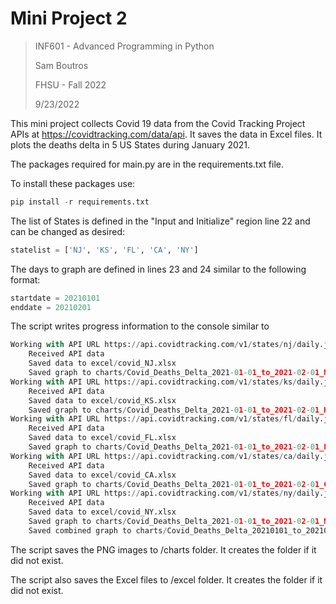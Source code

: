 # Mini Project 2
>INF601 - Advanced Programming in Python
> 
>Sam Boutros
> 
>FHSU - Fall 2022
>
>9/23/2022
> 
This mini project collects Covid 19 data from the Covid Tracking Project APIs at https://covidtracking.com/data/api. It saves the data in Excel files. It plots the deaths delta in 5 US States during January 2021. 

The packages required for main.py are in the requirements.txt file.

To install these packages use:
```python
pip install -r requirements.txt
```
The list of States is defined in the "Input and Initialize" region line 22 and can be changed as desired:
```python
statelist = ['NJ', 'KS', 'FL', 'CA', 'NY']
```
The days to graph are defined in lines 23 and 24 similar to the following format:
```python
startdate = 20210101
enddate = 20210201
```
The script writes progress information to the console similar to
```python
Working with API URL https://api.covidtracking.com/v1/states/nj/daily.json
    Received API data
    Saved data to excel/covid_NJ.xlsx
    Saved graph to charts/Covid_Deaths_Delta_2021-01-01_to_2021-02-01_NJ.png
Working with API URL https://api.covidtracking.com/v1/states/ks/daily.json
    Received API data
    Saved data to excel/covid_KS.xlsx
    Saved graph to charts/Covid_Deaths_Delta_2021-01-01_to_2021-02-01_KS.png
Working with API URL https://api.covidtracking.com/v1/states/fl/daily.json
    Received API data
    Saved data to excel/covid_FL.xlsx
    Saved graph to charts/Covid_Deaths_Delta_2021-01-01_to_2021-02-01_FL.png
Working with API URL https://api.covidtracking.com/v1/states/ca/daily.json
    Received API data
    Saved data to excel/covid_CA.xlsx
    Saved graph to charts/Covid_Deaths_Delta_2021-01-01_to_2021-02-01_CA.png
Working with API URL https://api.covidtracking.com/v1/states/ny/daily.json
    Received API data
    Saved data to excel/covid_NY.xlsx
    Saved graph to charts/Covid_Deaths_Delta_2021-01-01_to_2021-02-01_NY.png
    Saved combined graph to charts/Covid_Deaths_Delta_20210101_to_20210201_5States.png
```

The script saves the PNG images to /charts folder. It creates the folder if it did not exist. 

The script also saves the Excel files to /excel folder. It creates the folder if it did not exist. 